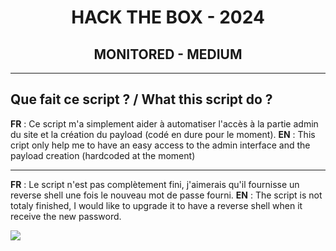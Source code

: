 # <center>HACK THE BOX - 2024</center>
## <center>MONITORED - MEDIUM</center>
-------------------------------------------------------------------------

## Que fait ce script ? / What this script do ?

**FR** : Ce script m'a simplement aider à automatiser l'accès à la partie admin du site et la création du payload (codé en dure pour le moment). 
**EN** : This cript only help me to have an easy access to the admin interface and the payload creation (hardcoded at the moment)

---------------------------------------------------------------------------

**FR** : Le script n'est pas complètement fini, j'aimerais qu'il fournisse un reverse shell une fois le nouveau mot de passe fourni.
**EN** : The script is not totaly finished, I would like to upgrade it to have a reverse shell when it receive the new password.

<img src="https://piwi.mikou.be/upload/2024/01/21/20240121161347-93302423.png"></img>
